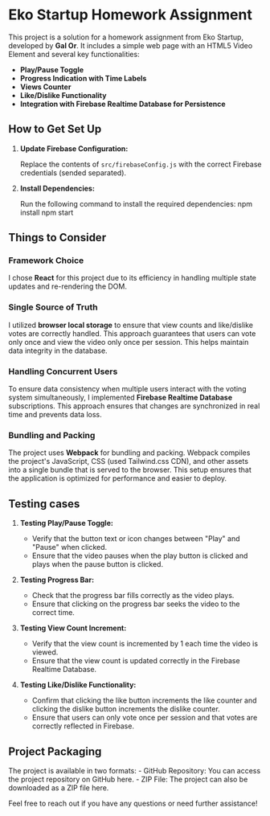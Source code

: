# Eko Startup Homework Assignment

This project is a solution for a homework assignment from Eko Startup, developed by **Gal Or**.
It includes a simple web page with an HTML5 Video Element and several key functionalities:
- **Play/Pause Toggle**
- **Progress Indication with Time Labels**
- **Views Counter**
- **Like/Dislike Functionality**
- **Integration with Firebase Realtime Database for Persistence**


## How to Get Set Up
1. **Update Firebase Configuration:**

   Replace the contents of `src/firebaseConfig.js` with the correct Firebase credentials (sended separated).

2. **Install Dependencies:**

   Run the following command to install the required dependencies:
   npm install
   npm start


## Things to Consider
### Framework Choice
I chose **React** for this project due to its efficiency in handling multiple state updates and re-rendering the DOM.

### Single Source of Truth
I utilized **browser local storage** to ensure that view counts and like/dislike votes are correctly handled. 
This approach guarantees that users can vote only once and view the video only once per session. 
This helps maintain data integrity in the database.

### Handling Concurrent Users
To ensure data consistency when multiple users interact with the voting system simultaneously, 
I implemented **Firebase Realtime Database** subscriptions. 
This approach ensures that changes are synchronized in real time and prevents data loss.

### Bundling and Packing
The project uses **Webpack** for bundling and packing. 
Webpack compiles the project's JavaScript, CSS (used Tailwind.css CDN), and other assets into a single bundle that is served to the browser. 
This setup ensures that the application is optimized for performance and easier to deploy.


## Testing cases
1. **Testing Play/Pause Toggle:**
    - Verify that the button text or icon changes between "Play" and "Pause" when clicked.
    - Ensure that the video pauses when the play button is clicked and plays when the pause button is clicked.

2. **Testing Progress Bar:**
    - Check that the progress bar fills correctly as the video plays.
    - Ensure that clicking on the progress bar seeks the video to the correct time.

3. **Testing View Count Increment:**
    - Verify that the view count is incremented by 1 each time the video is viewed.
    - Ensure that the view count is updated correctly in the Firebase Realtime Database.

4. **Testing Like/Dislike Functionality:**
    - Confirm that clicking the like button increments the like counter and clicking the dislike button increments the dislike counter.
    - Ensure that users can only vote once per session and that votes are correctly reflected in Firebase.

## Project Packaging
The project is available in two formats:
    - GitHub Repository: You can access the project repository on GitHub here.
    - ZIP File: The project can also be downloaded as a ZIP file here.

Feel free to reach out if you have any questions or need further assistance!
